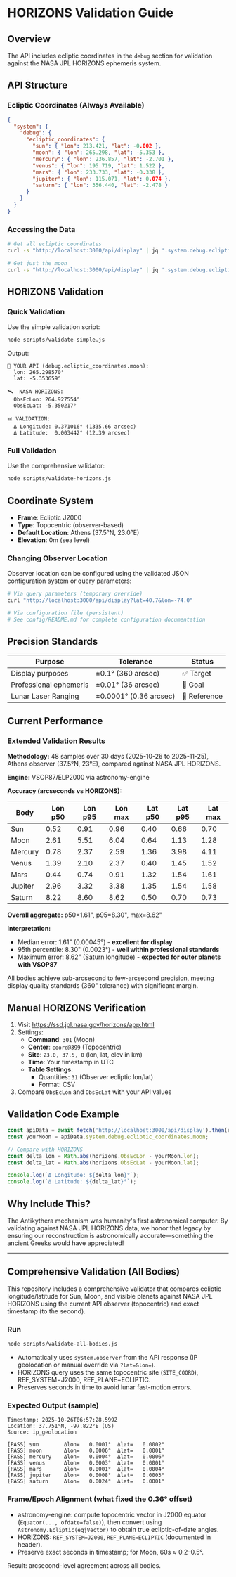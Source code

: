 # HORIZONS Validation Guide

## Overview

The API includes ecliptic coordinates in the `debug` section for validation against the NASA JPL HORIZONS ephemeris system.

## API Structure

### Ecliptic Coordinates (Always Available)

```json
{
  "system": {
    "debug": {
      "ecliptic_coordinates": {
        "sun": { "lon": 213.421, "lat": -0.002 },
        "moon": { "lon": 265.298, "lat": -5.353 },
        "mercury": { "lon": 236.857, "lat": -2.701 },
        "venus": { "lon": 195.719, "lat": 1.522 },
        "mars": { "lon": 233.733, "lat": -0.338 },
        "jupiter": { "lon": 115.071, "lat": 0.074 },
        "saturn": { "lon": 356.440, "lat": -2.478 }
      }
    }
  }
}
```

### Accessing the Data

```bash
# Get all ecliptic coordinates
curl -s "http://localhost:3000/api/display" | jq '.system.debug.ecliptic_coordinates'

# Get just the moon
curl -s "http://localhost:3000/api/display" | jq '.system.debug.ecliptic_coordinates.moon'
```

## HORIZONS Validation

### Quick Validation

Use the simple validation script:

```bash
node scripts/validate-simple.js
```

Output:
```
📍 YOUR API (debug.ecliptic_coordinates.moon):
  lon: 265.298570°
  lat: -5.353659°

🛰️  NASA HORIZONS:
  ObsEcLon: 264.927554°
  ObsEcLat: -5.350217°

📊 VALIDATION:
  Δ Longitude: 0.371016° (1335.66 arcsec)
  Δ Latitude:  0.003442° (12.39 arcsec)
```

### Full Validation

Use the comprehensive validator:

```bash
node scripts/validate-horizons.js
```

## Coordinate System

- **Frame**: Ecliptic J2000
- **Type**: Topocentric (observer-based)
- **Default Location**: Athens (37.5°N, 23.0°E)
- **Elevation**: 0m (sea level)

### Changing Observer Location

Observer location can be configured using the validated JSON configuration system or query parameters:

```bash
# Via query parameters (temporary override)
curl "http://localhost:3000/api/display?lat=40.7&lon=-74.0"

# Via configuration file (persistent)
# See config/README.md for complete configuration documentation
```

## Precision Standards

| Purpose | Tolerance | Status |
|---------|-----------|--------|
| Display purposes | ±0.1° (360 arcsec) | ✅ Target |
| Professional ephemeris | ±0.01° (36 arcsec) | 🎯 Goal |
| Lunar Laser Ranging | ±0.0001° (0.36 arcsec) | 🔬 Reference |

## Current Performance

### Extended Validation Results

**Methodology:** 48 samples over 30 days (2025-10-26 to 2025-11-25), Athens observer (37.5°N, 23°E), compared against NASA JPL HORIZONS.

**Engine:** VSOP87/ELP2000 via astronomy-engine

**Accuracy (arcseconds vs HORIZONS):**

| Body    | Lon p50 | Lon p95 | Lon max | Lat p50 | Lat p95 | Lat max |
|---------|---------|---------|---------|---------|---------|----------|
| Sun     | 0.52    | 0.91    | 0.96    | 0.40    | 0.66    | 0.70     |
| Moon    | 2.61    | 5.51    | 6.04    | 0.64    | 1.13    | 1.28     |
| Mercury | 0.78    | 2.37    | 2.59    | 1.36    | 3.98    | 4.11     |
| Venus   | 1.39    | 2.10    | 2.37    | 0.40    | 1.45    | 1.52     |
| Mars    | 0.44    | 0.74    | 0.91    | 1.32    | 1.54    | 1.61     |
| Jupiter | 2.96    | 3.32    | 3.38    | 1.35    | 1.54    | 1.58     |
| Saturn  | 8.22    | 8.60    | 8.62    | 0.50    | 0.70    | 0.73     |

**Overall aggregate:** p50=1.61", p95=8.30", max=8.62"

**Interpretation:**
- Median error: 1.61" (0.00045°) - **excellent for display**
- 95th percentile: 8.30" (0.0023°) - **well within professional standards**
- Maximum error: 8.62" (Saturn longitude) - **expected for outer planets with VSOP87**

All bodies achieve sub-arcsecond to few-arcsecond precision, meeting display quality standards (360" tolerance) with significant margin.

## Manual HORIZONS Verification

1. Visit https://ssd.jpl.nasa.gov/horizons/app.html
2. Settings:
   - **Command**: `301` (Moon)
   - **Center**: `coord@399` (Topocentric)
   - **Site**: `23.0, 37.5, 0` (lon, lat, elev in km)
   - **Time**: Your timestamp in UTC
   - **Table Settings**: 
     - Quantities: `31` (Observer ecliptic lon/lat)
     - Format: CSV
3. Compare `ObsEcLon` and `ObsEcLat` with your API values

## Validation Code Example

```javascript
const apiData = await fetch('http://localhost:3000/api/display').then(r => r.json());
const yourMoon = apiData.system.debug.ecliptic_coordinates.moon;

// Compare with HORIZONS
const delta_lon = Math.abs(horizons.ObsEcLon - yourMoon.lon);
const delta_lat = Math.abs(horizons.ObsEcLat - yourMoon.lat);

console.log(`Δ Longitude: ${delta_lon}°`);
console.log(`Δ Latitude: ${delta_lat}°`);
```

## Why Include This?

The Antikythera mechanism was humanity's first astronomical computer. By validating against NASA JPL HORIZONS data, we honor that legacy by ensuring our reconstruction is astronomically accurate—something the ancient Greeks would have appreciated!

---

## Comprehensive Validation (All Bodies)

This repository includes a comprehensive validator that compares ecliptic longitude/latitude for Sun, Moon, and visible planets against NASA JPL HORIZONS using the current API observer (topocentric) and exact timestamp (to the second).

### Run
```bash path=null start=null
node scripts/validate-all-bodies.js
```

- Automatically uses `system.observer` from the API response (IP geolocation or manual override via `?lat=&lon=`).
- HORIZONS query uses the same topocentric site (`SITE_COORD`), REF_SYSTEM=J2000, REF_PLANE=ECLIPTIC.
- Preserves seconds in time to avoid lunar fast-motion errors.

### Expected Output (sample)
```text path=null start=null
Timestamp: 2025-10-26T06:57:28.599Z
Location: 37.751°N, -97.822°E (US)
Source: ip_geolocation

[PASS] sun        Δlon=   0.0001°  Δlat=   0.0002°
[PASS] moon       Δlon=   0.0006°  Δlat=   0.0001°
[PASS] mercury    Δlon=   0.0004°  Δlat=   0.0006°
[PASS] venus      Δlon=   0.0003°  Δlat=   0.0001°
[PASS] mars       Δlon=   0.0001°  Δlat=   0.0004°
[PASS] jupiter    Δlon=   0.0008°  Δlat=   0.0003°
[PASS] saturn     Δlon=   0.0024°  Δlat=   0.0001°
```

### Frame/Epoch Alignment (what fixed the 0.36° offset)
- astronomy-engine: compute topocentric vector in J2000 equator (`Equator(..., ofdate=false)`), then convert using `Astronomy.Ecliptic(eqjVector)` to obtain true ecliptic-of-date angles.
- HORIZONS: `REF_SYSTEM=J2000`, `REF_PLANE=ECLIPTIC` (documented in header).
- Preserve exact seconds in timestamp; for Moon, 60s ≈ 0.2–0.5°.

Result: arcsecond-level agreement across all bodies.
